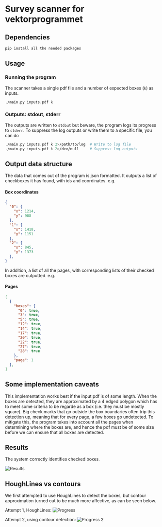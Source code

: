 # Survey scanner for vektorprogrammet

## Dependencies
```bash
pip install all the needed packages
```

## Usage
### Running the program
The scanner takes a single pdf file and a number of expected boxes (`k`) as inputs.
```bash
./main.py inputs.pdf k
```

### Outputs: stdout, stderr
The outputs are written to `stdout` but beware, the program logs its progress to `stderr`.
To suppress the log outputs or write them to a specific file, you can do
```bash
./main.py inputs.pdf k 2>/path/to/log  # Write to log file
./main.py inputs.pdf k 2>/dev/null     # Suppress log outputs
```


## Output data structure
The data that comes out of the program is json formatted.
It outputs a list of checkboxes it has found, with ids and coordinates. e.g.
#### Box coordinates
```json
{
  "0": {
    "x": 1214,
    "y": 908
  },
  "1": {
    "x": 1418,
    "y": 1151
  },
  "2": {
    "x": 845,
    "y": 1373
  },
}
```
In addition, a list of all the pages, with corresponding lists of their checked boxes are outputted. e.g.
#### Pages
```json
[
  {
    "boxes": {
      "0": true,
      "3": true,
      "5": true,
      "12": true,
      "14": true,
      "17": true,
      "20": true,
      "22": true,
      "27": true,
      "28": true
    },
    "page": 1
  },
]
```

## Some implementation caveats
This implementation works best if the input pdf is of some length.
When the boxes are detected, they are approximated by a 4 edged polygon which has to meet some criteria to be regarde as a box (i.e. they must be mostly square).
Big check marks that go outside the box boundaries often trip this detection up, meaning that for every page, a few boxes go undetected.
To mitigate this, the program takes into account all the pages when determining where the boxes are, and hence the pdf must be of some size before we can ensure that all boxes are detected.

## Results
The system correctly identifies checked boxes.

![Results](detections.png "Results")

## HoughLines vs contours

We first attempted to use HoughLines to detect the boxes,
but contour approximation turned out to be much more affective, as can be seen below.

Attempt 1, HoughLines:
![Progress](progress.png "Attempt 1")

Attempt 2, using contour detection:
![Progress 2](contours.jpg "Attempt 2")
